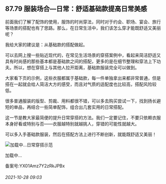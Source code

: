 ## 87.79 服装场合—日常：舒适基础款提高日常美感
前面我们了解了配饰的使用，服饰的时尚穿法，同时对于约会、职场、宴会、旅行等场景的搭配也有了思路。那么，在日常生活中，我们该怎么穿才能既舒适又美丽呢？



我给大家的建议是：从基础款的搭配做起。



可以去网上搜一些贴近现代的，在常见生活场景的穿搭案例中，看起来简洁舒适又具有时尚感的那些基本都是基础款之间的搭配，更多的是在细节整理和穿法上下功夫。所以，想在穿搭上与其他人拉开距离，基础款服装完全可以做到。



大家看下页的示例，这些衣服都属于基础款，每一件单独拿出来都非常普通，但是搭在一起就会给人简洁大方的感受，而且对气质的适配度也比较高，搭配风险较低。



很多普通服装的版型、剪裁、用料都很不错，可以多去购买尝试一下，找到扬长避短的单品，再结合一些简单配饰，组合出几套实用的日常搭配。



这一节是教大家最简便的提升日常穿搭的方法。我们一定要记住，不要只依赖衣服本身好看或特别与否——衣服越特别就越挑人，穿错的可能性就越大。



可以多入手基础款服装，然后在搭配方法上进行不断创新，就能既舒适又美丽！



![](https://pic2.zhimg.com/v2-e18d804d8b020979dced0afdbe96812c.webp)加载中...日常穿搭示范
 



![]()加载中...

备案号:YX01Amz7Y2zRkJPBx


###### 2021-10-28 09:03
